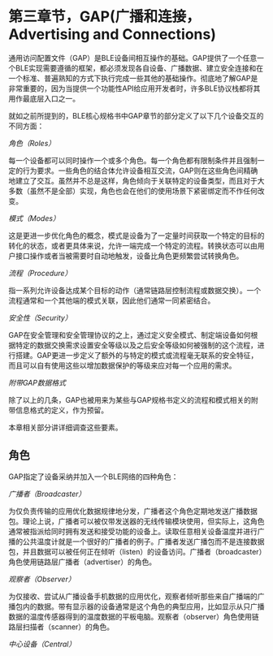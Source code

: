 # 第三章节，GAP(广播和连接，Advertising and Connections)

通用访问配置文件（GAP）是BLE设备间相互操作的基础。GAP提供了一个任意一个BLE实现需要遵循的框架，都必须发现各自设备、广播数据、建立安全连接和在一个标准、普遍熟知的方式下执行完成一些其他的基础操作。彻底地了解GAP是非常重要的，因为当提供一个功能性API给应用开发者时，许多BLE协议栈都将其用作最底层入口之一。

就如之前所提到的，BLE核心规格书中GAP章节的部分定义了以下几个设备交互的不同方面：

*角色（Roles）*

​		每一个设备都可以同时操作一个或多个角色。每一个角色都有限制条件并且强制一定的行为要求。一些角色的结合体允许设备相互交流，GAP则在这些角色间精确地建立了交互。虽然并不总是这样，角色倾向于关联特定的设备类型，而且对于大多数（虽然不是全部）实现，角色也会在他们的使用场景下紧密绑定而不作任何改变。

*模式（Modes）*

​		这是更进一步优化角色的概念，模式是设备为了一定量时间获取一个特定的目标的转化的状态，或者更具体来说，允许一端完成一个特定的流程。转换状态可以由用户接口操作或者当被需要时自动地触发，设备比角色更频繁尝试转换角色。

*流程（Procedure）*

​		指一系列允许设备达成某个目标的动作（通常链路层控制流程或数据交换）。一个流程通常和一个其他端的模式关联，因此他们通常一同紧密结合。

*安全性（Security）*

​		GAP在安全管理和安全管理协议的之上，通过定义安全模式、制定端设备如何根据特定的数据交换需求设置安全等级以及之后安全等级如何被强制的这个流程，进行搭建。GAP更进一步定义了额外的与特定的模式或流程毫无联系的安全特征，而且可以自有使用这些以增加数据保护的等级来应对每一个应用的需求。

*附带GAP数据格式*

​		除了以上的几条，GAP也被用来为某些与GAP规格书定义的流程和模式相关的附带信息格式的定义，作为预留。

本章相关部分讲详细调查这些要素。



## 角色

GAP指定了设备采纳并加入一个BLE网络的四种角色：

*广播者（Broadcaster）*

​		为仅负责传输的应用优化数据规律地分发，广播者这个角色定期地发送广播数据包。理论上说，广播者可以被仅带发送器的无线传输模块使用，但实际上，这角色通常被指派给同时拥有发送和接受功能的设备上。读取任意相关设备温度并进行广播的公共温度计就是一个很好的广播者的例子。广播者发送广播包而不是连接数据包，并且数据可以被任何正在倾听（listen）的设备访问。广播者（broadcaster）角色使用链路层广播者（advertiser）的角色。

*观察者（Observer）*

​		为仅接收、尝试从广播设备手机数据的应用优化，观察者倾听那些来自广播端的广播包内的数据。带有显示器的设备通常是这个角色的典型应用，比如显示从只广播数据的温度传感器得到的温度数据的平板电脑。观察者（observer）角色使用链路层扫描者（scanner）的角色。

*中心设备（Central）*